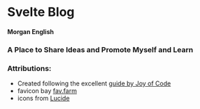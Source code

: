 # Svelte Blog
#### Morgan English

### A Place to Share Ideas and Promote Myself and Learn


### Attributions:
- Created following the excellent [guide by Joy of Code](https://joyofcode.xyz/sveltekit-markdown-blog)
- favicon bay [fav.farm](https://fav.farm/)
- icons from [Lucide](https://lucide.dev/)